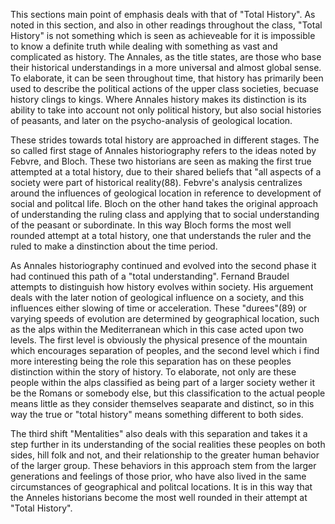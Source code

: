 This sections main point of emphasis deals with that of "Total History". As noted in this section, and also in other readings throughout the class, "Total History" is not something which is seen as achieveable for it is impossible to know a definite truth while dealing with something as vast and complicated as history. The Annales, as the title states, are those who base their historical understandings in a more universal and almost global sense. To elaborate, it can be seen throughout time, that history has primarily been used to describe the political actions of the upper class societies, becuase history clings to kings. Where Annales history makes its distinction is its ability to take into account not only political history, but also social histories of peasants, and later on the psycho-analysis of geological location.

These strides towards total history are approached in different stages. The so called first stage of Annales historiography refers to the ideas noted by Febvre, and Bloch. These two historians are seen as making the first true attempted at a total history, due to their shared beliefs that "all aspects of a society were part of historical reality(88). Febvre's analysis centralizes around the influences of geological location in reference to development of social and politcal life. Bloch on the other hand takes the original approach of understanding the ruling class and applying that to social understanding of the peasant or subordinate. In this way Bloch forms the most well rounded attempt at a total history, one that understands the ruler and the ruled to make a dinstinction about the time period.

As Annales historiography continued and evolved into the second phase it had continued this path of a "total understanding". Fernand Braudel attempts to distinguish how history evolves within society. His arguement deals with the later notion of geological influence on a society, and this influences either slowing of time or acceleration. These "durees"(89) or varying speeds of evolution are determined by geographical location, such as the alps within the Mediterranean which in this case acted upon two levels. The first level is obviously the physical presence of the mountain which encourages separation of peoples, and the second level which i find more interesting being the role this separation has on these peoples distinction within the story of history. To elaborate, not only are these people within the alps classified as being part of a larger society wether it be the Romans or somebody else, but this classification to the actual people means little as they consider themselves seaparate and distinct, so in this way the true or "total history" means something different to both sides.

The third shift "Mentalities" also deals with this separation and takes it a step further in its understanding of the social realities these peoples on both sides, hill folk and not, and their relationship to the greater human behavior of the larger group. These behaviors in this approach stem from the larger generations and feelings of those prior, who have also lived in the same circumstances of geographical and politcal locations. It is in this way that the Anneles historians become the most well rounded in their attempt at "Total History".
